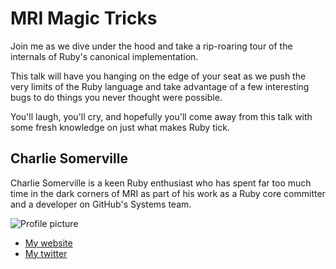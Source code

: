 # MRI Magic Tricks

Join me as we dive under the hood and take a rip-roaring tour of the internals of Ruby's canonical implementation.

This talk will have you hanging on the edge of your seat as we push the very limits of the Ruby language and take advantage of a few interesting bugs to do things you never thought were possible.

You'll laugh, you'll cry, and hopefully you'll come away from this talk with some fresh knowledge on just what makes Ruby tick.

## Charlie Somerville

Charlie Somerville is a keen Ruby enthusiast who has spent far too much time in the dark corners of MRI as part of his work as a Ruby core committer and a developer on GitHub's Systems team.

![Profile picture](https://raw.github.com/rubyaustralia/rubyconfau-2014-cfp/master/talk-charlie_somerville-mri_magic_tricks/profile_picture.jpg)

- [My website](https://charlie.bz)
- [My twitter](https://twitter.com/charliesome)
